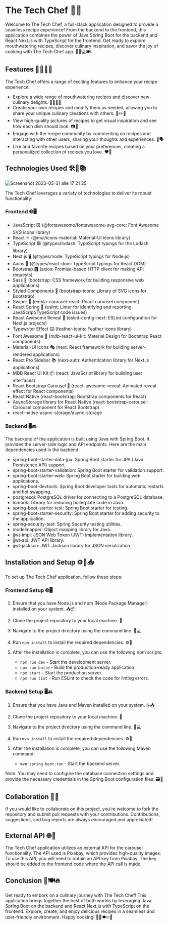 # The Tech Chef 🍳✨

Welcome to The Tech Chef, a full-stack application designed to provide a seamless recipe experience! From the backend to the frontend, this application combines the power of Java Spring Boot for the backend and React Next.js with TypeScript for the frontend. Get ready to explore mouthwatering recipes, discover culinary inspiration, and savor the joy of cooking with The Tech Chef app. 🚀🌿💻🍽️

## Features 🌟🍕🥗🍰

The Tech Chef offers a range of exciting features to enhance your recipe experience:

- Explore a wide range of mouthwatering recipes and discover new culinary delights. 🍔🍣🥩🍲
- Create your own recipes and modify them as needed, allowing you to share your unique culinary creations with others. 📝✏️📸
- View high-quality pictures of recipes to get visual inspiration and see how each dish should look. 📷👀
- Engage with the recipe community by commenting on recipes and interacting with other users, sharing your thoughts and experiences. 💬🗣️
- Like and favorite recipes based on your preferences, creating a personalized collection of recipes you love. ❤️📌

## Technologies Used 🛠️🔧📚

![Screenshot 2023-05-31 alle 17 21 35](https://drive.google.com/drive/folders/1BvCesQdwI0D12avgdsPDRG_wLRxT_w-B?usp=sharing)


The Tech Chef leverages a variety of technologies to deliver its robust functionality:

### Frontend 🌐🖥️

- JavaScript 🟨 (@fortawesome/fontawesome-svg-core: Font Awesome SVG icons library)
- React ⚛️ (@mui/icons-material: Material-UI icons library)
- TypeScript 🟦 (@types/lodash: TypeScript typings for the Lodash library)
- Next.js 🖥️ (@types/node: TypeScript typings for Node.js)
- Axios 📡 (@types/react-dom: TypeScript typings for React DOM)
- Bootstrap 🅱️ (axios: Promise-based HTTP client for making API requests)
- Sass 💃 (bootstrap: CSS framework for building responsive web applications)
- Styled Components 💅 (bootstrap-icons: Library of SVG icons for Bootstrap)
- Swiper 🌊 (embla-carousel-react: React carousel component)
- React Spring 🌱 (eslint: Linter for identifying and reporting JavaScript/TypeScript code issues)
- React Awesome Reveal 🎉 (eslint-config-next: ESLint configuration for Next.js projects)
- Typewriter Effect ⌨️ (feather-icons: Feather icons library)
- Font Awesome 🎨 (mdb-react-ui-kit: Material Design for Bootstrap React components)
- Material-UI Icons 🎭 (next: React framework for building server-rendered applications)
- React Pro Sidebar 📚 (next-auth: Authentication library for Next.js applications)
- MDB React UI Kit 📦 (react: JavaScript library for building user interfaces)
- React Bootstrap Carousel 🎠 (react-awesome-reveal: Animated reveal effect for React components)
- React Native (react-bootstrap: Bootstrap components for React)
- AsyncStorage library for React Native (react-bootstrap-carousel: Carousel component for React Bootstrap)
- react-native-async-storage/async-storage

### Backend 🖥️🔙

The backend of the application is built using Java with Spring Boot. It provides the server-side logic and API endpoints. Here are the main dependencies used in the backend:

- spring-boot-starter-data-jpa: Spring Boot starter for JPA (Java Persistence API) support.
- spring-boot-starter-validation: Spring Boot starter for validation support.
- spring-boot-starter-web: Spring Boot starter for building web applications.
- spring-boot-devtools: Spring Boot developer tools for automatic restarts and hot swapping.
- postgresql: PostgreSQL driver for connecting to a PostgreSQL database.
- lombok: Library for reducing boilerplate code in Java.
- spring-boot-starter-test: Spring Boot starter for testing.
- spring-boot-starter-security: Spring Boot starter for adding security to the application.
- spring-security-test: Spring Security testing utilities.
- modelmapper: Object mapping library for Java.
- jjwt-impl: JSON Web Token (JWT) implementation library.
- jjwt-api: JWT API library.
- jjwt-jackson: JWT Jackson library for JSON serialization.

## Installation and Setup ⚙️🔧📥

To set up The Tech Chef application, follow these steps:

### Frontend Setup 🌐🖥️

1. Ensure that you have Node.js and npm (Node Package Manager) installed on your system. 📥📦
2. Clone the project repository to your local machine. 🔄
3. Navigate to the project directory using the command line. 📂💻
4. Run `npm install` to install the required dependencies. ⚙️🔧
5. After the installation is complete, you can use the following npm scripts:

   - `npm run dev` - Start the development server.
   - `npm run build` - Build the production-ready application.
   - `npm start` - Start the production server.
   - `npm run lint` - Run ESLint to check the code for linting errors.

### Backend Setup 🖥️🔙

1. Ensure that you have Java and Maven installed on your system. ☕📥
2. Clone the project repository to your local machine. 🔄
3. Navigate to the project directory using the command line. 📂💻
4. Run `mvn install` to install the required dependencies. ⚙️🔧
5. After the installation is complete, you can use the following Maven command:

   - `mvn spring-boot:run` - Start the backend server.

Note: You may need to configure the database connection settings and provide the necessary credentials in the Spring Boot configuration files. 🗃️🔑

## Collaboration 👥🤝

If you would like to collaborate on this project, you're welcome to fork the repository and submit pull requests with your contributions. Contributions, suggestions, and bug reports are always encouraged and appreciated!

## External API 🌐🔌

The Tech Chef application utilizes an external API for the carousel functionality. The API used is Pixabay, which provides high-quality images. To use this API, you will need to obtain an API key from Pixabay. The key should be added to the frontend code where the API call is made.

## Conclusion 🎉🍽️🔥

Get ready to embark on a culinary journey with The Tech Chef! This application brings together the best of both worlds by leveraging Java Spring Boot on the backend and React Next.js with TypeScript on the frontend. Explore, create, and enjoy delicious recipes in a seamless and user-friendly environment. Happy cooking! 🍳🌟🍽️🔥🚀
